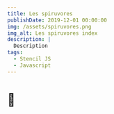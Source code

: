 ```yaml
---
title: Les spiruvores
publishDate: 2019-12-01 00:00:00
img: /assets/spiruvores.png
img_alt: Les spiruvores index
description: |
  Description
tags:
  - Stencil JS
  - Javascript
---
```


# 🚧